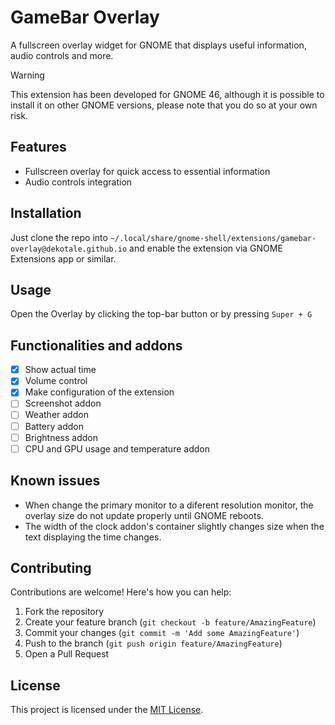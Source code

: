# GameBar Overlay

A fullscreen overlay widget for GNOME that displays useful information, audio controls and more.

> [!WARNING]
> This extension has been developed for GNOME 46, although it is possible to install it on other GNOME versions, please note that you do so at your own risk.

## Features

- Fullscreen overlay for quick access to essential information
- Audio controls integration

## Installation

Just clone the repo into `~/.local/share/gnome-shell/extensions/gamebar-overlay@dekotale.github.io` and enable the extension via GNOME Extensions app or similar.

## Usage

Open the Overlay by clicking the top-bar button or by pressing `Super + G`

## Functionalities and addons

- [x] Show actual time
- [x] Volume control
- [x] Make configuration of the extension
- [ ] Screenshot addon
- [ ] Weather addon
- [ ] Battery addon
- [ ] Brightness addon
- [ ] CPU and GPU usage and temperature addon

## Known issues

- When change the primary monitor to a diferent resolution monitor, the overlay size do not update properly until GNOME reboots.
- The width of the clock addon's container slightly changes size when the text displaying the time changes.

## Contributing

Contributions are welcome! Here's how you can help:

1. Fork the repository
2. Create your feature branch (`git checkout -b feature/AmazingFeature`)
3. Commit your changes (`git commit -m 'Add some AmazingFeature'`)
4. Push to the branch (`git push origin feature/AmazingFeature`)
5. Open a Pull Request

## License

This project is licensed under the [MIT License](LICENSE).

